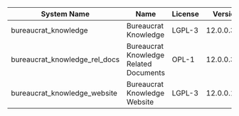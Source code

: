 | System Name | Name | License | Version | Summary | Price |
|---|---|---|---|---|---|
| bureaucrat_knowledge | Bureaucrat Knowledge | LGPL-3 | 12.0.0.39.0 | Bureaucrat Knowledge |  |
| bureaucrat_knowledge_rel_docs | Bureaucrat Knowledge Related Documents | OPL-1 | 12.0.0.3.0 | Bureaucrat Knowledge Related Documents |  |
| bureaucrat_knowledge_website | Bureaucrat Knowledge Website | LGPL-3 | 12.0.0.15.0 | Bureaucrat Knowledge Website |  |
